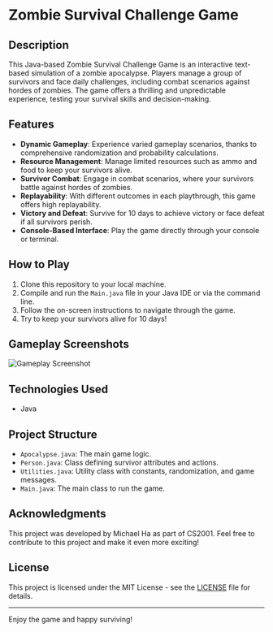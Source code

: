 # Zombie Survival Challenge Game

## Description

This Java-based Zombie Survival Challenge Game is an interactive text-based simulation of a zombie apocalypse. Players manage a group of survivors and face daily challenges, including combat scenarios against hordes of zombies. The game offers a thrilling and unpredictable experience, testing your survival skills and decision-making.

## Features

- **Dynamic Gameplay**: Experience varied gameplay scenarios, thanks to comprehensive randomization and probability calculations.
- **Resource Management**: Manage limited resources such as ammo and food to keep your survivors alive.
- **Survivor Combat**: Engage in combat scenarios, where your survivors battle against hordes of zombies.
- **Replayability**: With different outcomes in each playthrough, this game offers high replayability.
- **Victory and Defeat**: Survive for 10 days to achieve victory or face defeat if all survivors perish.
- **Console-Based Interface**: Play the game directly through your console or terminal.

## How to Play

1. Clone this repository to your local machine.
2. Compile and run the `Main.java` file in your Java IDE or via the command line.
3. Follow the on-screen instructions to navigate through the game.
4. Try to keep your survivors alive for 10 days!

## Gameplay Screenshots

![Gameplay Screenshot](screenshot.png)

## Technologies Used

- Java

## Project Structure

- `Apocalypse.java`: The main game logic.
- `Person.java`: Class defining survivor attributes and actions.
- `Utilities.java`: Utility class with constants, randomization, and game messages.
- `Main.java`: The main class to run the game.

## Acknowledgments

This project was developed by Michael Ha as part of CS2001. Feel free to contribute to this project and make it even more exciting!

## License

This project is licensed under the MIT License - see the [LICENSE](LICENSE) file for details.

---

Enjoy the game and happy surviving!
